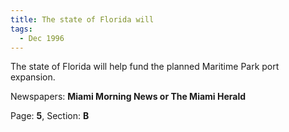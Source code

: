 ```yaml
---  
title: The state of Florida will  
tags:  
  - Dec 1996  
---  
```

  
The state of Florida will help fund the planned Maritime Park port expansion.  
  
Newspapers: **Miami Morning News or The Miami Herald**  
  
Page: **5**, Section: **B** 
